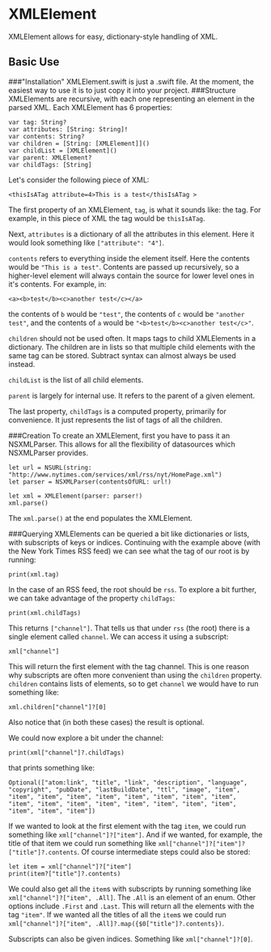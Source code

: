 # XMLElement
XMLElement allows for easy, dictionary-style handling of XML.
## Basic Use
###"Installation"
XMLElement.swift is just a .swift file.  At the moment, the easiest way to use it is to just copy it into your project.
###Structure
XMLElements are recursive, with each one representing an element in the parsed XML.  Each XMLElement has 6 properties:

```
var tag: String?
var attributes: [String: String]!
var contents: String?
var children = [String: [XMLElement]]()
var childList = [XMLElement]()
var parent: XMLElement?
var childTags: [String]
```

Let's consider the following piece of XML:

```
<thisIsATag attribute=4>This is a test</thisIsATag >
```

The first property of an XMLElement, `tag`, is what it sounds like: the tag.  For example, in this piece of XML the tag would be `thisIsATag`.  

Next, `attributes` is a dictionary of all the attributes in this element.  Here it would look something like `["attribute": "4"]`.

`contents` refers to everything inside the element itself.  Here the contents would be `"This is a test"`.  Contents are passed up recursively, so a higher-level element will always contain the source for lower level ones in it's contents.  For example, in:

```
<a><b>test</b><c>another test</c></a>
```

the contents of `b` would be `"test"`, the contents of `c` would be `"another test"`, and the contents of `a` would be `"<b>test</b><c>another test</c>"`.

`children` should not be used often.  It maps tags to child XMLElements in a dictionary.  The children are in lists so that multiple child elements with the same tag can be stored.  Subtract syntax can almost always be used instead.

`childList` is the list of all child elements.

`parent` is largely for internal use.  It refers to the parent of a given element.

The last property, `childTags` is a computed property, primarily for convenience.  It just represents the list of tags of all the children.

###Creation
To create an XMLElement, first you have to pass it an NSXMLParser.  This allows for all the flexibility of datasources which NSXMLParser provides.

```
let url = NSURL(string: "http://www.nytimes.com/services/xml/rss/nyt/HomePage.xml")
let parser = NSXMLParser(contentsOfURL: url!)

let xml = XMLElement(parser: parser!)
xml.parse()
```

The `xml.parse()` at the end populates the XMLElement.

###Querying
XMLElements can be queried a bit like dictionaries or lists, with subscripts of keys or indices.  Continuing with the example above (with the New York Times RSS feed) we can see what the tag of our root is by running:

```
print(xml.tag)
```

In the case of an RSS feed, the root should be `rss`.  To explore a bit further, we can take advantage of the property `childTags`:

```
print(xml.childTags)
```

This returns `["channel"]`.  That tells us that under `rss` (the root) there is a single element called `channel`.  We can access it using a subscript:

```
xml["channel"]
```

This will return the first element with the tag channel.  This is one reason why subscripts are often more convenient than using the `children` property.  `children` contains lists of elements, so to get `channel` we would have to run something like:

```
xml.children["channel"]?[0]
```

Also notice that (in both these cases) the result is optional.

We could now explore a bit under the channel:

```
print(xml["channel"]?.childTags)
```

that prints something like:

```
Optional(["atom:link", "title", "link", "description", "language", "copyright", "pubDate", "lastBuildDate", "ttl", "image", "item", "item", "item", "item", "item", "item", "item", "item", "item", "item", "item", "item", "item", "item", "item", "item", "item", "item", "item", "item"])
```

If we wanted to look at the first element with the tag `item`, we could run something like `xml["channel"]?["item"]`.  And if we wanted, for example, the title of that item we could run something like `xml["channel"]?["item"]?["title"]?.contents`.  Of course intermediate steps could also be stored:

```
let item = xml["channel"]?["item"]
print(item?["title"]?.contents)
```

We could also get all the `item`s with subscripts by running something like `xml["channel"]?["item", .All]`.  The `.All` is an element of an enum.  Other options include `.First` and `.Last`.  This will return all the elements with the tag `"item"`.  If we wanted all the titles of all the `item`s we could run `xml["channel"]?["item", .All]?.map({$0["title"]?.contents})`.

Subscripts can also be given indices.  Something like `xml["channel"]?[0]`.